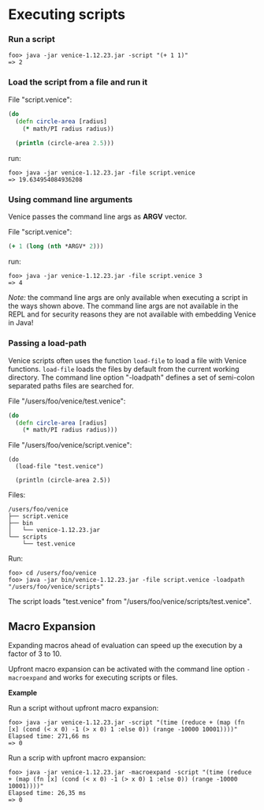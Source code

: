 # Executing scripts


### Run a script

```text
foo> java -jar venice-1.12.23.jar -script "(+ 1 1)"
=> 2
```


### Load the script from a file and run it

File "script.venice":

```clojure
(do
  (defn circle-area [radius]
    (* math/PI radius radius))
    
  (println (circle-area 2.5)))
```

run:

```text
foo> java -jar venice-1.12.23.jar -file script.venice
=> 19.634954084936208
```



### Using command line arguments

Venice passes the command line args as **ARGV** vector.

File "script.venice":

```clojure
(+ 1 (long (nth *ARGV* 2)))
```

run:

```text
foo> java -jar venice-1.12.23.jar -file script.venice 3
=> 4
```

*Note:* the command line args are only available when executing a script 
in the ways shown above. The command line args are not available in the REPL
and for security reasons they are not available with embedding Venice in Java! 



### Passing a load-path

Venice scripts often uses the function `load-file` to load a file with 
Venice functions. `load-file` loads the files by default from the current working 
directory. The command line option "-loadpath" defines a set of semi-colon 
separated paths files are searched for.

File "/users/foo/venice/test.venice":

```clojure
(do
  (defn circle-area [radius]
    (* math/PI radius radius)))
```

File "/users/foo/venice/script.venice":

```text
(do
  (load-file "test.venice")

  (println (circle-area 2.5))
```

Files:

```text
/users/foo/venice
├── script.venice
├── bin
│   └── venice-1.12.23.jar
└── scripts
    └── test.venice
```

Run:

```text
foo> cd /users/foo/venice
foo> java -jar bin/venice-1.12.23.jar -file script.venice -loadpath "/users/foo/venice/scripts"
```

The script loads "test.venice" from "/users/foo/venice/scripts/test.venice".


## Macro Expansion

Expanding macros ahead of evaluation can speed up the execution by 
a factor of 3 to 10.

Upfront macro expansion can be activated with the command line option `-macroexpand` 
and works for executing scripts or files.


**Example**

Run a script without upfront macro expansion:

```text
foo> java -jar venice-1.12.23.jar -script "(time (reduce + (map (fn [x] (cond (< x 0) -1 (> x 0) 1 :else 0)) (range -10000 10001))))"
Elapsed time: 271,66 ms
=> 0
```
 
Run a scrip with upfront macro expansion:
    
```text
foo> java -jar venice-1.12.23.jar -macroexpand -script "(time (reduce + (map (fn [x] (cond (< x 0) -1 (> x 0) 1 :else 0)) (range -10000 10001))))"
Elapsed time: 26,35 ms
=> 0
```
